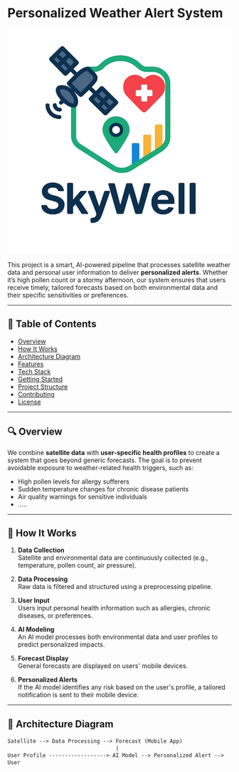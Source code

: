 # Personalized Weather Alert System
![Project Logo](logo.jpeg)

This project is a smart, AI-powered pipeline that processes satellite weather data and personal user information to deliver **personalized alerts**. Whether it’s high pollen count or a stormy afternoon, our system ensures that users receive timely, tailored forecasts based on both environmental data and their specific sensitivities or preferences.

---

## 📌 Table of Contents

- [Overview](#overview)
- [How It Works](#how-it-works)
- [Architecture Diagram](#architecture-diagram)
- [Features](#features)
- [Tech Stack](#tech-stack)
- [Getting Started](#getting-started)
- [Project Structure](#project-structure)
- [Contributing](#contributing)
- [License](#license)

---

## 🔍 Overview

We combine **satellite data** with **user-specific health profiles** to create a system that goes beyond generic forecasts. The goal is to prevent avoidable exposure to weather-related health triggers, such as:
- High pollen levels for allergy sufferers
- Sudden temperature changes for chronic disease patients
- Air quality warnings for sensitive individuals
- .....

---

## 🔧 How It Works

1. **Data Collection**  
   Satellite and environmental data are continuously collected (e.g., temperature, pollen count, air pressure).

2. **Data Processing**  
   Raw data is filtered and structured using a preprocessing pipeline.

3. **User Input**  
   Users input personal health information such as allergies, chronic diseases, or preferences.

4. **AI Modeling**  
   An AI model processes both environmental data and user profiles to predict personalized impacts.

5. **Forecast Display**  
   General forecasts are displayed on users' mobile devices.

6. **Personalized Alerts**  
   If the AI model identifies any risk based on the user's profile, a tailored notification is sent to their mobile device.

---

## 🧠 Architecture Diagram

```plaintext
Satellite --> Data Processing --> Forecast (Mobile App)
                                  |
User Profile ------------------> AI Model --> Personalized Alert --> User
